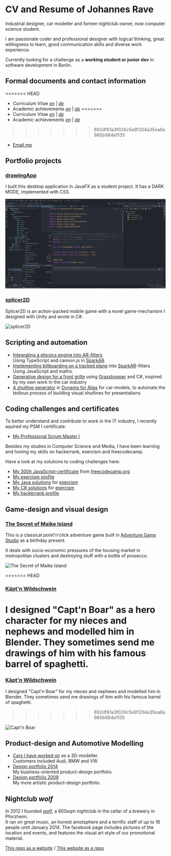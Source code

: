 # CV and Resume of Johannes Rave

Industrial designer, car modeller and former nightclub owner, now computer science student.

I am passionate coder and professional designer with logical thinking, great willingness to learn, good communication skills and diverse work experience.

Currently looking for a challenge as a __working student or junior dev__ in software development in Berlin.

## Formal documents and contact information

<<<<<<< HEAD
- Curriculum Vitae _[en](./documents/CV_johannesRave_EN.pdf)_ \| _[de](./documents/CV_johannesRave_DE.pdf)_
- Academic achievements _[en](./documents/210324_johannesRave_AcademicAchievement_EN.pdf)_ \| _[de](./documents/210324_johannesRave_Notenspiegel_DE.pdf)_
=======
- Curriculum Vitae _[en](documents\CV_johannesRave_DE.pdf)_ \| _[de](documents\CV_johannesRave_EN.pdf)_
- Academic achievements _[en](documents\210324_johannesRave_AcademicAchievement_EN.pdf)_ \| _[de](documents\210324_johannesRave_Notenspiegel_DE.pdf)_
>>>>>>> 692df81a3f026c5e9f204a35ea6a980b984e1135
- [Email me](mailto:johannes.rave@gmail.com)

## Portfolio projects

### [drawingApp](https://github.com/johannesrave/drawingApp)

I built this desktop application in JavaFX as a student project. It has a DARK MODE, implemented with CSS.
  
![drawingApp demo](https://raw.githubusercontent.com/johannesrave/drawingApp/master/drawingApp_demo.gif)

### [splicer2D](https://github.com/johannesrave/splicer2D)

Splicer2D is an action-packed mobile game with a novel game-mechanism I designed with Unity and wrote in C#.

![splicer2D](https://user-images.githubusercontent.com/31467653/110180080-6f2da580-7e09-11eb-9f53-6b7d64f11f0b.gif)  

## Scripting and automation

- [Integrating a physics engine into AR-filters]()  
  Using TypeScript and cannon.js in [SparkAR](https://sparkar.facebook.com/ar-studio/).
- [Implementing billboarding on a tracked plane]() into [SparkAR](https://sparkar.facebook.com/ar-studio/)-filters  
  Using JavaScript and maths.
- [Generative design for a front grille](https://github.com/johannesrave/curriculum_vitae/tree/main/parametric_grille) using [Grasshopper](https://www.grasshopper3d.com/) and C#, inspired by my own work in the car industry
- [A shutline generator]() in [Dynamo for Alias](https://knowledge.autodesk.com/support/alias-products/learn-explore/caas/CloudHelp/cloudhelp/2019/ENU/Alias-Modeling/files/GUID-853BF189-CB9D-48C9-BF84-D4B62A4352C7-htm.html) for car-models, to automate the tedious process of building visual shutlines for presentations

## Coding challenges and certificates

To better understand and contribute to work in the IT industry, I recently aquired my PSM I certificate:

- [My Professional Scrum Master I](https://www.scrum.org/certificates/643511)

Besides my studies in Computer Science and Media, I have been learning and honing my skills on hackerrank, exercism and freecodecamp.

Have a look at my solutions to coding challenges here:

- [My 300h JavaScript-certificate](https://www.freecodecamp.org/certification/johannesrave/javascript-algorithms-and-data-structures) from [freecodecamp.org](freecodecamp.org)
- [My exercism profile](https://exercism.io/profiles/johannesrave)
- [My Java solutions](https://github.com/johannesrave/ExercismJavaTrack) for [exercism](https://exercism.io/)
- [My C# solutions](https://github.com/johannesrave/ExercismCSharpTrack) for [exercism](https://exercism.io/)
- [My hackerrank profile](https://www.hackerrank.com/johannes_rave)

## Game-design and visual design

### [The Secret of Maike Island](https://www.adventuregamestudio.co.uk/site/games/game/2517-the-secret-of-maike-island/)

This is a classical point'n'click adventure game built in [Adventure Game Studio](https://www.adventuregamestudio.co.uk/) as a birthday present.

It deals with socio-economic pressures of the housing market in metropolitan clusters and destroying stuff with a bottle of prosecco.

![The Secret of Maike Island](https://user-images.githubusercontent.com/31467653/110179054-b87cf580-7e07-11eb-9700-16acd22ade5b.gif)  

<<<<<<< HEAD
### [Käpt'n Wildschwein](./captn_boar/)

I designed "Capt'n Boar" as a hero character for my nieces and nephews and modelled him in Blender. They sometimes send me drawings of him with his famous barrel of spaghetti.
=======
### [Käpt'n Wildschwein](./captn_boar/)  
I designed "Capt'n Boar" for my nieces and nephews and modelled him in Blender. They sometimes send me drawings of him with his famous barrel of spaghetti.
>>>>>>> 692df81a3f026c5e9f204a35ea6a980b984e1135

![Capt'n Boar](./game_design/captn_boar/captn_boar_02.gif)

## Product-design and Automotive Modelling

- [Cars I have worked on](./product_design/README.md) as a 3D-modeller.  
  Customers included Audi, BMW and VW
- [Design portfolio 2014](./product_design/2014_portfolio_johannesRave_low.pdf)  
  My business-oriented product-design portfolio.
- [Design portfolio 2009](./product_design/2009_portfolio_johannesRave_low.pdf)  
  My more artistic product-design portfolio.

## Nightclub _wolf_

In 2012 I founded [_wolf_](https://www.facebook.com/wolfimbuch), a 600sqm nightclub in the cellar of a brewery in Pforzheim.  
It ran on great music, an honest amotsphere and a terrific staff of up to 16 people until January 2014.
The facebook page includes pictures of the location and events, and features the visual art style of our promotional material.

[This repo as a website](https://johannesrave.github.io) / [This website as a repo](https://github.com/johannesrave/johannesrave.github.io)
